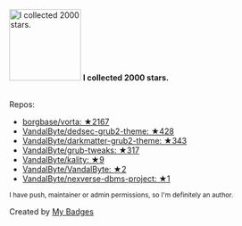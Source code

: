 <img src="https://my-badges.github.io/my-badges/stars-2000.png" alt="I collected 2000 stars." title="I collected 2000 stars." width="128">
<strong>I collected 2000 stars.</strong>
<br><br>

Repos:

* <a href="https://github.com/borgbase/vorta">borgbase/vorta: ★2167</a>
* <a href="https://github.com/VandalByte/dedsec-grub2-theme">VandalByte/dedsec-grub2-theme: ★428</a>
* <a href="https://github.com/VandalByte/darkmatter-grub2-theme">VandalByte/darkmatter-grub2-theme: ★343</a>
* <a href="https://github.com/VandalByte/grub-tweaks">VandalByte/grub-tweaks: ★317</a>
* <a href="https://github.com/VandalByte/kality">VandalByte/kality: ★9</a>
* <a href="https://github.com/VandalByte/VandalByte">VandalByte/VandalByte: ★2</a>
* <a href="https://github.com/VandalByte/nexverse-dbms-project">VandalByte/nexverse-dbms-project: ★1</a>

<sup>I have push, maintainer or admin permissions, so I'm definitely an author.<sup>



Created by <a href="https://github.com/my-badges/my-badges">My Badges</a>
